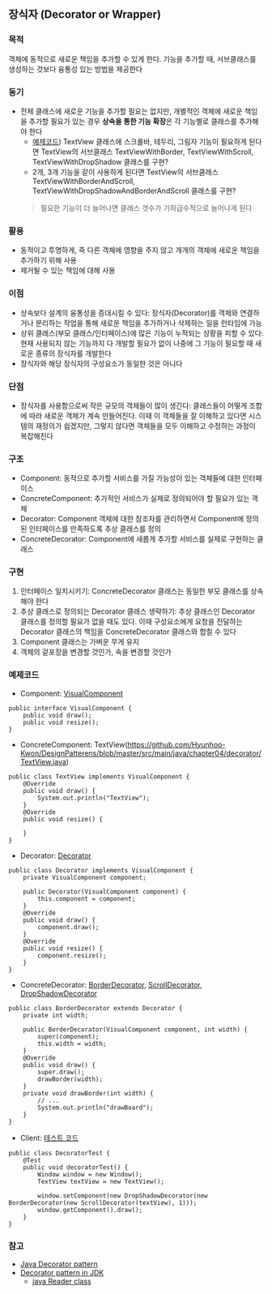 ## 장식자 (Decorator or Wrapper)

### 목적
객체에 동적으로 새로운 책임을 추가할 수 있게 한다. 기능을 추가할 때, 서브클래스를 생성하는 것보다 융통성 있는 방법을 제공한다

### 동기
- 전체 클래스에 새로운 기능을 추가할 필요는 없지만, 개별적인 객체에 새로운 책임을 추가할 필요가 있는 경우 **상속을 통한 기능 확장**은 각 기능별로 클래스를 추가해야 한다
    - [예제코드](https://github.com/Hyunhoo-Kwon/DesignPatterens/tree/master/src/main/java/chapter04/decorator/problem)) TextView 클래스에 스크롤바, 테두리, 그림자 기능이 필요하게 된다면 TextView의 서브클래스 TextViewWithBorder, TextViewWithScroll, TextViewWithDropShadow 클래스를 구현?
    - 2개, 3개 기능을 같이 사용하게 된다면 TextView의 서브클래스 TextViewWithBorderAndScroll, TextViewWithDropShadowAndBorderAndScroll 클래스를 구현?
    > 필요한 기능이 더 늘어나면 클래스 갯수가 기하급수적으로 늘어나게 된다
    
### 활용
- 동적이고 투명하게, 즉 다른 객체에 영향을 주지 않고 개개의 객체에 새로운 책임을 추가하기 위해 사용
- 제거될 수 있는 책임에 대해 사용

### 이점
- 상속보다 설계의 융통성을 증대시킬 수 있다: 장식자(Decorator)를 객체와 연결하거나 분리하는 작업을 통해 새로운 책임을 추가하거나 삭제하는 일을 런타임에 가능
- 상위 클래스(부모 클래스/인터페이스)에 많은 기능이 누적되는 상황을 피할 수 있다: 현재 사용되지 않는 기능까지 다 개발할 필요가 없이 나중에 그 기능이 필요할 때 새로운 종류의 장식자를 개발한다
- 장식자와 해당 장식자의 구성요소가 동일한 것은 아니다

### 단점
- 장식자를 사용함으로써 작은 규모의 객체들이 많이 생긴다: 클래스들이 어떻게 조합에 따라 새로운 객체가 계속 만들어진다. 이때 이 객체들을 잘 이해하고 있다면 시스템의 재정의가 쉽겠지만, 그렇지 않다면 객체들을 모두 이해하고 수정하는 과정이 복잡해진다

### 구조
- Component: 동적으로 추가할 서비스를 가질 가능성이 있는 객체들에 대한 인터페이스
- ConcreteComponent: 추가적인 서비스가 실제로 정의되어야 할 필요가 있는 객체
- Decorator: Component 객체에 대한 참조자를 관리하면서 Component에 정의된 인터페이스를 만족하도록 추상 클래스를 정의
- ConcreteDecorator: Component에 새롭게 추가할 서비스를 실제로 구현하는 클래스

### 구현
1. 인터페이스 일치시키기: ConcreteDecorator 클래스는 동일한 부모 클래스를 상속해야 한다
2. 추상 클래스로 정의되는 Decorator 클래스 생략하기: 추상 클래스인 Decorator 클래스를 정의할 필요가 없을 때도 있다. 이때 구성요소에게 요청을 전달하는 Decorator 클래스의 책임을 ConcreteDecorator 클래스와 합칠 수 있다
3. Component 클래스는 가벼운 무게 유지
4. 객체의 겉포장을 변경할 것인가, 속을 변경할 것인가

### 예제코드
- Component: [VisualComponent](https://github.com/Hyunhoo-Kwon/DesignPatterens/blob/master/src/main/java/chapter04/decorator/VisualComponent.java)
```
public interface VisualComponent {
    public void draw();
    public void resize();
}
```

- ConcreteComponent: TextView(https://github.com/Hyunhoo-Kwon/DesignPatterens/blob/master/src/main/java/chapter04/decorator/TextView.java)
```
public class TextView implements VisualComponent {
    @Override
    public void draw() {
        System.out.println("TextView");
    }
    @Override
    public void resize() {

    }
}
```

- Decorator: [Decorator](https://github.com/Hyunhoo-Kwon/DesignPatterens/blob/master/src/main/java/chapter04/decorator/Decorator.java)
```
public class Decorator implements VisualComponent {
    private VisualComponent component;

    public Decorator(VisualComponent component) {
        this.component = component;
    }
    @Override
    public void draw() {
        component.draw();
    }
    @Override
    public void resize() {
        component.resize();
    }
}
```

- ConcreteDecorator: [BorderDecorator](https://github.com/Hyunhoo-Kwon/DesignPatterens/blob/master/src/main/java/chapter04/decorator/BorderDecorator.java), [ScrollDecorator](https://github.com/Hyunhoo-Kwon/DesignPatterens/blob/master/src/main/java/chapter04/decorator/ScrollDecorator.java), [DropShadowDecorator](https://github.com/Hyunhoo-Kwon/DesignPatterens/blob/master/src/main/java/chapter04/decorator/DropShadowDecorator.java)
```
public class BorderDecorator extends Decorator {
    private int width;

    public BorderDecorator(VisualComponent component, int width) {
        super(component);
        this.width = width;
    }
    @Override
    public void draw() {
        super.draw();
        drawBorder(width);
    }
    private void drawBorder(int width) {
        // ...
        System.out.println("drawBoard");
    }
}
```

- Client: [테스트 코드](https://github.com/Hyunhoo-Kwon/DesignPatterens/blob/master/src/test/java/chapter04/decorator/DecoratorTest.java)
```
public class DecoratorTest {
    @Test
    public void decoratorTest() {
        Window window = new Window();
        TextView textView = new TextView();

        window.setComponent(new DropShadowDecorator(new BorderDecorator(new ScrollDecorator(textView), 1)));
        window.getComponent().draw();
    }
}
```

### 참고
- [Java Decorator pattern](https://gmlwjd9405.github.io/2018/07/09/decorator-pattern.html)
- [Decorator pattern in JDK](https://www.javaworld.com/article/2075920/decorate-your-java-code.html)
    - [java Reader class](https://stackoverflow.com/questions/46994892/decorator-pattern-java-io-reader)
